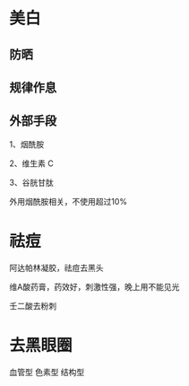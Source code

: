 
# 美白

## 防晒

## 规律作息

## 外部手段

1、烟酰胺

2、维生素 C

3、谷胱甘肽

外用烟酰胺相关，不使用超过10%


# 祛痘
阿达帕林凝胶，祛痘去黑头

维A酸药膏，药效好，刺激性强，晚上用不能见光

壬二酸去粉刺

# 去黑眼圈
血管型
色素型
结构型
